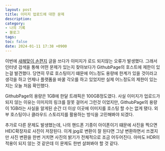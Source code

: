 ```yaml
---
layout: post
title: 이미지 업로드에 대한 문제
description: 
category:
- 나의 기록
- 블로그
tags: 
toc: false
date: 2024-01-11 17:38 +0900
---
```

이번에 [새해맞이 손편지](/posts/새해맞이-손편지/) 글을 쓰다가 이미지가 로드 되지않는 오류가 발생했다. 그래서 인터넷 검색을 통해 어떤 문제가 있는지 찾아보다가 GithubPage의 호스트에 제한이 있는걸 발견했다. 당연히 무료 호스팅이기 떄문에 어느정도 용량에 한계가 있을 것이라고 생각을 하고 언제나 플랫폼을 바꿀 각오를 하고 있었지만 실제 어느정도의 제한이 있는지는 오늘 처음 확인했다. 

GithubPage의 용량은 1GB에 한달 트래픽은 100GB정도였다. 사실 이미지가 업로드가 되지 않는 이유는 이미지의 링크를 잘못 걸어서 그런것 이었지만, GithubPage의 용량이 1GB라는 사실을 알게된 순간 더 이상 이곳에 이미지를 호스팅 할 수는 없게 됐다. 외부 호스팅이나 클라우드 스토리지를 활용하는 방식을 고민해봐야 되겠다. 

추가로 다른 문제도 발생했는데, 나의 핸드폰 기종이 아이폰이기 떄문에 사진을 찍으면 HEIC확장자로 사진이 저장된다. 이게 jpg로 변환이 잘 된다면 그냥 변환하면서 쓰겠지만 사진 변환을 한번 거치면 사진의 밝기가 전체적으로 조금 어두어진다. 아마도 HDR이 적용이 되지 않는 것 같은데 이 문제도 한번 살펴봐야 할 것 같다. 